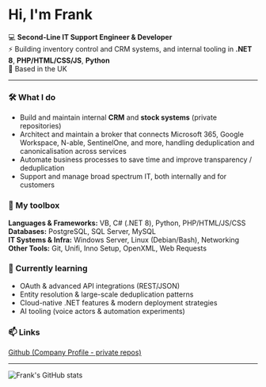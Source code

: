 # Hi, I'm Frank

💻 **Second-Line IT Support Engineer & Developer**    
⚡ Building inventory control and CRM systems, and internal tooling in **.NET 8**, **PHP/HTML/CSS/JS**, **Python**    
📍 Based in the UK  

---

### 🛠️ What I do
- Build and maintain internal **CRM** and **stock systems** (private repositories)
- Architect and maintain a broker that connects Microsoft 365, Google Workspace, N-able, SentinelOne, and more, handling deduplication and canonicalisation across services  
- Automate business processes to save time and improve transparency / deduplication
- Support and manage broad spectrum IT, both internally and for customers

### 🧰 My toolbox
**Languages & Frameworks:** VB, C# (.NET 8), Python, PHP/HTML/JS/CSS
**Databases:** PostgreSQL, SQL Server, MySQL  
**IT Systems & Infra:** Windows Server, Linux (Debian/Bash), Networking  
**Other Tools:** Git, Unifi, Inno Setup, OpenXML, Web Requests

### 🌱 Currently learning
- OAuth & advanced API integrations (REST/JSON)  
- Entity resolution & large-scale deduplication patterns  
- Cloud-native .NET features & modern deployment strategies  
- AI tooling (voice actors & automation experiments)

### 📫 Links
[Github (Company Profile - private repos)](https://github.com/idata-frank)


---

![Frank's GitHub stats](https://github-readme-stats.vercel.app/api?username=stomper0&show_icons=true&theme=tokyonight)
